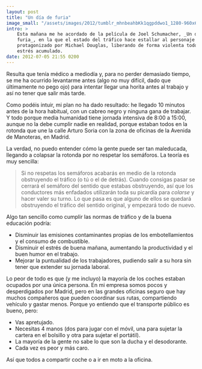 ```yaml
---
layout: post
title: "Un día de furia"
image_small: "/assets/images/2012/tumblr_mhnbeahbKk1qgpddwo1_1280-960x640.jpg"
intro: >
    Esta mañana me he acordado de la película de Joel Schumacher, _Un día de
    furia_, en la que el estado del tráfico hace estallar al personaje
    protagonizado por Michael Douglas, liberando de forma violenta todo el
    estrés acumulado.
date: 2012-07-05 21:55 0200
---
```

Resulta que tenía médico a mediodía y, para no perder demasiado tiempo, se me ha ocurrido levantarme antes (algo no muy difícil, dado que últimamente no pego ojo) para intentar llegar una horita antes al trabajo y así no tener que salir más tarde.

Como podéis intuir, mi plan no ha dado resultado: he llegado 10 minutos antes de la hora habitual, con un cabreo negro y ninguna gana de trabajar. Y todo porque media humanidad tiene jornada intensiva de 8:00 a 15:00, aunque no la debe cumplir nadie en realidad, porque estaban todos en la rotonda que une la calle Arturo Soria con la zona de oficinas de la Avenida de Manoteras, en Madrid.

La verdad, no puedo entender cómo la gente puede ser tan maleducada, llegando a colapsar la rotonda por no respetar los semáforos. La teoría es muy sencilla:

> Si no respetas los semáforos acabarás en medio de la rotonda obstruyendo el tráfico (o tú o el de detrás). Cuando consigas pasar se cerrará el semáforo del sentido que estabas obstruyendo, así que los conductores más enfadados utilizarán toda su picardía para _colarse_ y hacer valer su turno. Lo que pasa es que alguno de ellos se quedará obstruyendo el tráfico del sentido original, y empezará todo de nuevo.

Algo tan sencillo como cumplir las normas de tráfico y de la buena educación podría:

*   Disminuir las emisiones contaminantes propias de los embotellamientos y el consumo de combustible.
*   Disminuir el estrés de buena mañana, aumentando la productividad y el buen humor en el trabajo.
*   Mejorar la puntualidad de los trabajadores, pudiendo salir a su hora sin tener que extender su jornada laboral.

Lo peor de todo es que (y me incluyo) la mayoría de los coches estaban ocupados por una única persona. En mi empresa somos pocos y desperdigados por Madrid, pero en las grandes oficinas seguro que hay muchos compañeros que pueden coordinar sus rutas, compartiendo vehículo y gastar menos. Porque yo entiendo que el transporte público es bueno, pero:

*   Vas apretujado.
*   Necesitas 4 manos (dos para jugar con el móvil, una para sujetar la cartera en el bolsillo y otra para sujetar el portátil).
*   La mayoría de la gente no sabe lo que son la ducha y el desodorante.
*   Cada vez es peor y más caro.

Así que todos a compartir coche o a ir en moto a la oficina.
